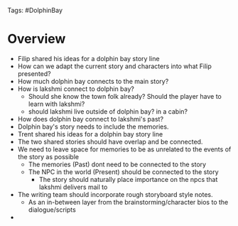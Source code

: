 Tags: #DolphinBay 

# Overview

- Filip shared his ideas for a dolphin bay story line
- How can we adapt the current story and characters into what Filip presented?
- How much dolphin bay connects to the main story?
- How is lakshmi connect to dolphin bay?
	- Should she know the town folk already? Should the player have to learn with lakshmi?
	- should lakshmi live outside of dolphin bay? in a cabin?
- How does dolphin bay connect to lakshmi's past?
- Dolphin bay's story needs to include the memories.
- Trent shared his ideas for a dolphin bay story line 
- The two shared stories should have overlap and be connected.
- We need to leave space for memories to be as unrelated to the events of the story as possible
	- The memories (Past) dont need to be connected to the story
	- The NPC in the world (Present) should be connected to the story
		- The story should naturally place importance on the npcs that lakshmi delivers mail to
- The writing team should incorporate rough storyboard style notes.
	- As an in-between layer from the brainstorming/character bios to the dialogue/scripts
- 